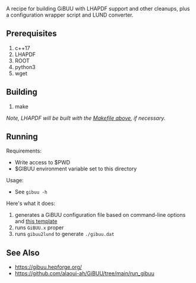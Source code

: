 A recipe for building GiBUU with LHAPDF support and other cleanups, plus a configuration wrapper script and LUND converter.

## Prerequisites
1. c++17
1. LHAPDF
1. ROOT
1. python3
1. wget

## Building
1. make

_Note, LHAPDF will be built with the [Makefile above](../Makefile), if necessary._

## Running

Requirements:
* Write access to $PWD
* $GIBUU environment variable set to this directory

Usage:
* See `gibuu -h`
 
Here's what it does:
1. generates a GiBUU configuration file based on command-line options and [this template](gibuu_template.opt)
1. runs `GiBUU.x` proper
1. runs `gibuu2lund` to generate `./gibuu.dat`

## See Also
* https://gibuu.hepforge.org/
* https://github.com/alaoui-ah/GiBUU/tree/main/run_gibuu
